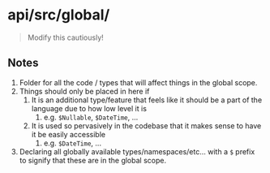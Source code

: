 # api/src/global/
> Modify this cautiously!


## Notes
1. Folder for all the code / types that will affect things in the global scope.
1. Things should only be placed in here if
    1. It is an additional type/feature that feels like it should be a part of the language due to how low level it is
        1. e.g. `$Nullable`, `$DateTime`, ...
    1. It is used so pervasively in the codebase that it makes sense to have it be easily accessible
        1. e.g. `$DateTime`, ...
1. Declaring all globally available types/namespaces/etc... with a `$` prefix to signify that these are in the global scope.